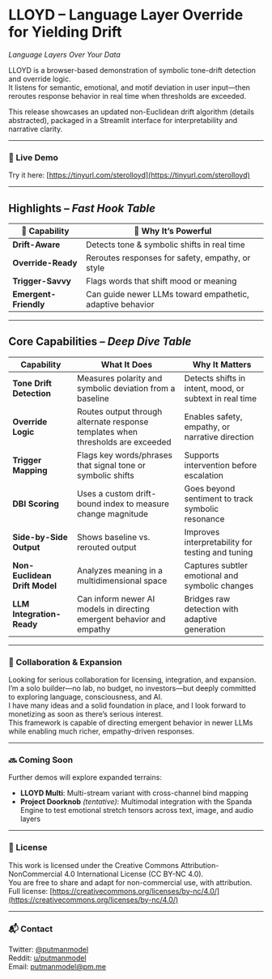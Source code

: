 # LLOYD – Language Layer Override for Yielding Drift  
*Language Layers Over Your Data*

LLOYD is a browser-based demonstration of symbolic tone-drift detection and override logic.  
It listens for semantic, emotional, and motif deviation in user input—then reroutes response behavior in real time when thresholds are exceeded.

This release showcases an updated non-Euclidean drift algorithm (details abstracted), packaged in a Streamlit interface for interpretability and narrative clarity.

---

### 🔗 Live Demo  
Try it here: [https://tinyurl.com/sterolloyd](https://tinyurl.com/sterolloyd)

---

## **Highlights** – *Fast Hook Table*  

| 🧠 Capability | 🚀 Why It’s Powerful |
|---------------|----------------------|
| **Drift-Aware** | Detects tone & symbolic shifts in real time |
| **Override-Ready** | Reroutes responses for safety, empathy, or style |
| **Trigger-Savvy** | Flags words that shift mood or meaning |
| **Emergent-Friendly** | Can guide newer LLMs toward empathetic, adaptive behavior |

---

## **Core Capabilities** – *Deep Dive Table*  

| Capability | What It Does | Why It Matters |
|------------|--------------|----------------|
| **Tone Drift Detection** | Measures polarity and symbolic deviation from a baseline | Detects shifts in intent, mood, or subtext in real time |
| **Override Logic** | Routes output through alternate response templates when thresholds are exceeded | Enables safety, empathy, or narrative direction |
| **Trigger Mapping** | Flags key words/phrases that signal tone or symbolic shifts | Supports intervention before escalation |
| **DBI Scoring** | Uses a custom drift-bound index to measure change magnitude | Goes beyond sentiment to track symbolic resonance |
| **Side-by-Side Output** | Shows baseline vs. rerouted output | Improves interpretability for testing and tuning |
| **Non-Euclidean Drift Model** | Analyzes meaning in a multidimensional space | Captures subtler emotional and symbolic changes |
| **LLM Integration-Ready** | Can inform newer AI models in directing emergent behavior and empathy | Bridges raw detection with adaptive generation |

---

### 📢 Collaboration & Expansion  

Looking for serious collaboration for licensing, integration, and expansion.  
I’m a solo builder—no lab, no budget, no investors—but deeply committed to exploring language, consciousness, and AI.  
I have many ideas and a solid foundation in place, and I look forward to monetizing as soon as there’s serious interest.  
This framework is capable of directing emergent behavior in newer LLMs while enabling much richer, empathy-driven responses.

---

### 🔜 Coming Soon  
Further demos will explore expanded terrains:  
- **LLOYD Multi**: Multi-stream variant with cross-channel bind mapping  
- **Project Doorknob** *(tentative)*: Multimodal integration with the Spanda Engine to test emotional stretch tensors across text, image, and audio layers

---

### 📄 License  
This work is licensed under the Creative Commons Attribution-NonCommercial 4.0 International License (CC BY-NC 4.0).  
You are free to share and adapt for non-commercial use, with attribution.  
Full license: [https://creativecommons.org/licenses/by-nc/4.0/](https://creativecommons.org/licenses/by-nc/4.0/)

---

### 📬 Contact  
Twitter: [@putmanmodel](https://twitter.com/putmanmodel)  
Reddit: [u/putmanmodel](https://www.reddit.com/user/putmanmodel)  
Email: putmanmodel@pm.me  
